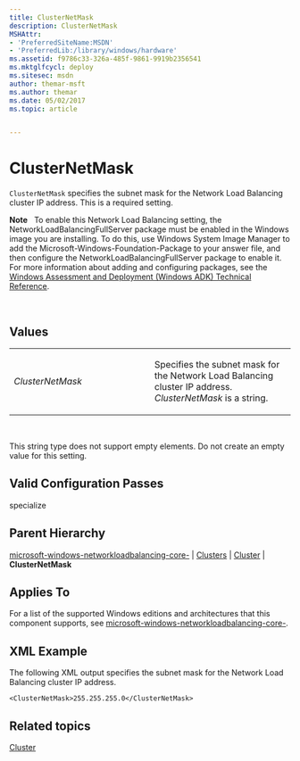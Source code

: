 ```yaml
---
title: ClusterNetMask
description: ClusterNetMask
MSHAttr:
- 'PreferredSiteName:MSDN'
- 'PreferredLib:/library/windows/hardware'
ms.assetid: f9786c33-326a-485f-9861-9919b2356541
ms.mktglfcycl: deploy
ms.sitesec: msdn
author: themar-msft
ms.author: themar
ms.date: 05/02/2017
ms.topic: article


---
```


# ClusterNetMask


`ClusterNetMask` specifies the subnet mask for the Network Load Balancing cluster IP address. This is a required setting.

**Note**  
To enable this Network Load Balancing setting, the NetworkLoadBalancingFullServer package must be enabled in the Windows image you are installing. To do this, use Windows System Image Manager to add the Microsoft-Windows-Foundation-Package to your answer file, and then configure the NetworkLoadBalancingFullServer package to enable it. For more information about adding and configuring packages, see the [Windows Assessment and Deployment (Windows ADK) Technical Reference](http://go.microsoft.com/fwlink/?LinkId=206587).

 

## Values


<table>
<colgroup>
<col width="50%" />
<col width="50%" />
</colgroup>
<tbody>
<tr class="odd">
<td><p><em>ClusterNetMask</em></p></td>
<td><p>Specifies the subnet mask for the Network Load Balancing cluster IP address. <em>ClusterNetMask</em> is a string.</p></td>
</tr>
</tbody>
</table>

 

This string type does not support empty elements. Do not create an empty value for this setting.

## Valid Configuration Passes


specialize

## Parent Hierarchy


[microsoft-windows-networkloadbalancing-core-](microsoft-windows-networkloadbalancing-core.md) | [Clusters](microsoft-windows-networkloadbalancing-core-clusters.md) | [Cluster](microsoft-windows-networkloadbalancing-core-clusters-cluster.md) | **ClusterNetMask**

## Applies To


For a list of the supported Windows editions and architectures that this component supports, see [microsoft-windows-networkloadbalancing-core-](microsoft-windows-networkloadbalancing-core.md).

## XML Example


The following XML output specifies the subnet mask for the Network Load Balancing cluster IP address.

```
<ClusterNetMask>255.255.255.0</ClusterNetMask>
```

## Related topics


[Cluster](microsoft-windows-networkloadbalancing-core-clusters-cluster.md)

 

 








